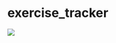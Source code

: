 # exercise_tracker


![](https://google.github.io/mediapipe/images/mobile/pose_tracking_full_body_landmarks.png)
